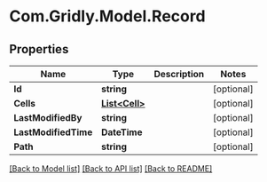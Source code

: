 # Com.Gridly.Model.Record

## Properties

Name | Type | Description | Notes
------------ | ------------- | ------------- | -------------
**Id** | **string** |  | [optional] 
**Cells** | [**List&lt;Cell&gt;**](Cell.md) |  | [optional] 
**LastModifiedBy** | **string** |  | [optional] 
**LastModifiedTime** | **DateTime** |  | [optional] 
**Path** | **string** |  | [optional] 

[[Back to Model list]](../README.md#documentation-for-models) [[Back to API list]](../README.md#documentation-for-api-endpoints) [[Back to README]](../README.md)


